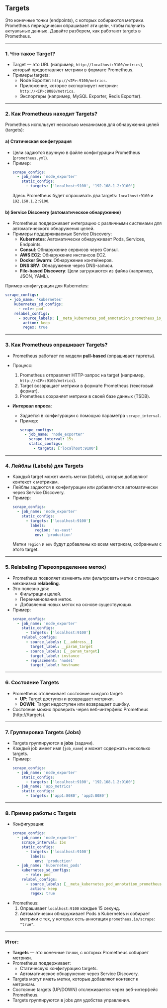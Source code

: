 ## Targets

Это конечные точки (endpoints), с которых собираются метрики. Prometheus периодически опрашивает эти цели, чтобы получить актуальные данные. Давайте разберем, как работают targets в Prometheus.

---

### 1. **Что такое Target?**
   - Target — это URL (например, `http://localhost:9100/metrics`), который предоставляет метрики в формате Prometheus.
   - Примеры targets:
     - Node Exporter: `http://<IP>:9100/metrics`.
     - Приложение, которое экспортирует метрики: `http://<IP>:8080/metrics`.
     - Экспортеры (например, MySQL Exporter, Redis Exporter).

---

### 2. **Как Prometheus находит Targets?**
   Prometheus использует несколько механизмов для обнаружения целей (targets):

   #### a) **Статическая конфигурация**
   - Цели задаются вручную в файле конфигурации Prometheus (`prometheus.yml`).
   - Пример:
     ```yaml
     scrape_configs:
       - job_name: 'node_exporter'
         static_configs:
           - targets: ['localhost:9100', '192.168.1.2:9100']
     ```
     Здесь Prometheus будет опрашивать два targets: `localhost:9100` и `192.168.1.2:9100`.

   #### b) **Service Discovery (автоматическое обнаружение)**
   - Prometheus поддерживает интеграцию с различными системами для автоматического обнаружения целей.
   - Примеры поддерживаемых Service Discovery:
     - **Kubernetes**: Автоматически обнаруживает Pods, Services, Endpoints.
     - **Consul**: Обнаружение сервисов через Consul.
     - **AWS EC2**: Обнаружение инстансов EC2.
     - **Docker Swarm**: Обнаружение контейнеров.
     - **DNS SRV**: Обнаружение через DNS-записи.
     - **File-based Discovery**: Цели загружаются из файла (например, JSON, YAML).

   Пример конфигурации для Kubernetes:
   ```yaml
   scrape_configs:
     - job_name: 'kubernetes'
       kubernetes_sd_configs:
         - role: pod
       relabel_configs:
         - source_labels: [__meta_kubernetes_pod_annotation_prometheus_io_scrape]
           action: keep
           regex: true
   ```

---

### 3. **Как Prometheus опрашивает Targets?**
   - Prometheus работает по модели **pull-based** (опрашивает таргеты).
   - Процесс:
     1. Prometheus отправляет HTTP-запрос на target (например, `http://<IP>:9100/metrics`).
     2. Target возвращает метрики в формате Prometheus (текстовый формат).
     3. Prometheus сохраняет метрики в своей базе данных (TSDB).

   - **Интервал опроса**:
     - Задается в конфигурации с помощью параметра `scrape_interval`.
     - Пример:
       ```yaml
       scrape_configs:
         - job_name: 'node_exporter'
           scrape_interval: 15s
           static_configs:
             - targets: ['localhost:9100']
       ```

---

### 4. **Лейблы (Labels) для Targets**
   - Каждый target может иметь метки (labels), которые добавляют контекст к метрикам.
   - Лейблы задаются в конфигурации или добавляются автоматически через Service Discovery.
   - Пример:
     ```yaml
     scrape_configs:
       - job_name: 'node_exporter'
         static_configs:
           - targets: ['localhost:9100']
             labels:
               region: 'us-east'
               env: 'production'
     ```
     Метки `region` и `env` будут добавлены ко всем метрикам, собранным с этого target.

---

### 5. **Relabeling (Переопределение меток)**
   - Prometheus позволяет изменять или фильтровать метки с помощью механизма **relabeling**.
   - Это полезно для:
     - Фильтрации целей.
     - Переименования меток.
     - Добавления новых меток на основе существующих.
   - Пример:
     ```yaml
     scrape_configs:
       - job_name: 'node_exporter'
         static_configs:
           - targets: ['localhost:9100']
         relabel_configs:
           - source_labels: [__address__]
             target_label: __param_target
           - source_labels: [__param_target]
             target_label: instance
           - replacement: 'node1'
             target_label: hostname
     ```

---

### 6. **Состояние Targets**
   - Prometheus отслеживает состояние каждого target:
     - **UP**: Target доступен и возвращает метрики.
     - **DOWN**: Target недоступен или возвращает ошибку.
   - Состояние можно проверить через веб-интерфейс Prometheus (http://<prometheus-server>/targets).

---

### 7. **Группировка Targets (Jobs)**
   - Targets группируются в **jobs** (задачи).
   - Каждый job имеет имя (`job_name`) и может содержать несколько targets.
   - Пример:
     ```yaml
     scrape_configs:
       - job_name: 'node_exporter'
         static_configs:
           - targets: ['localhost:9100', '192.168.1.2:9100']
       - job_name: 'app_metrics'
         static_configs:
           - targets: ['app1:8080', 'app2:8080']
     ```

---

### 8. **Пример работы с Targets**
   - Конфигурация:
     ```yaml
     scrape_configs:
       - job_name: 'node_exporter'
         scrape_interval: 15s
         static_configs:
           - targets: ['localhost:9100']
             labels:
               env: 'production'
       - job_name: 'kubernetes_pods'
         kubernetes_sd_configs:
           - role: pod
         relabel_configs:
           - source_labels: [__meta_kubernetes_pod_annotation_prometheus_io_scrape]
             action: keep
             regex: true
     ```
   - Prometheus:
     1. Опрашивает `localhost:9100` каждые 15 секунд.
     2. Автоматически обнаруживает Pods в Kubernetes и собирает метрики с тех, у которых есть аннотация `prometheus.io/scrape: "true"`.

---

### Итог:
- **Targets** — это конечные точки, с которых Prometheus собирает метрики.
- Prometheus поддерживает:
  - Статическую конфигурацию targets.
  - Автоматическое обнаружение через Service Discovery.
- Targets могут иметь метки, которые добавляют контекст к метрикам.
- Состояние targets (UP/DOWN) отслеживается через веб-интерфейс Prometheus.
- Targets группируются в jobs для удобства управления.
